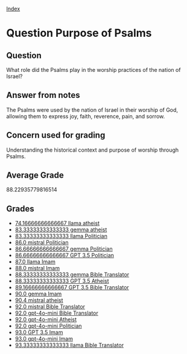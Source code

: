 
[Index](../../index.md)
# Question Purpose of Psalms
## Question
What role did the Psalms play in the worship practices of the nation of Israel?

## Answer from notes
The Psalms were used by the nation of Israel in their worship of God, allowing them to express joy, faith, reverence, pain, and sorrow.

## Concern used for grading
Understanding the historical context and purpose of worship through Psalms.

## Average Grade
88.22935779816514

## Grades
 * [74.16666666666667 llama atheist](../answers/llama_atheist/Purpose_of_Psalms.md)
 * [83.33333333333333 gemma atheist](../answers/gemma_atheist/Purpose_of_Psalms.md)
 * [83.33333333333333 llama Politician](../answers/llama_Politician/Purpose_of_Psalms.md)
 * [86.0 mistral Politician](../answers/mistral_Politician/Purpose_of_Psalms.md)
 * [86.66666666666667 gemma Politician](../answers/gemma_Politician/Purpose_of_Psalms.md)
 * [86.66666666666667 GPT 3.5 Politician](../answers/GPT_3.5_Politician/Purpose_of_Psalms.md)
 * [87.0 llama Imam](../answers/llama_Imam/Purpose_of_Psalms.md)
 * [88.0 mistral Imam](../answers/mistral_Imam/Purpose_of_Psalms.md)
 * [88.33333333333333 gemma Bible Translator](../answers/gemma_Bible_Translator/Purpose_of_Psalms.md)
 * [88.33333333333333 GPT 3.5 Atheist](../answers/GPT_3.5_Atheist/Purpose_of_Psalms.md)
 * [89.16666666666667 GPT 3.5 Bible Translator](../answers/GPT_3.5_Bible_Translator/Purpose_of_Psalms.md)
 * [90.0 gemma Imam](../answers/gemma_Imam/Purpose_of_Psalms.md)
 * [90.4 mistral atheist](../answers/mistral_atheist/Purpose_of_Psalms.md)
 * [92.0 mistral Bible Translator](../answers/mistral_Bible_Translator/Purpose_of_Psalms.md)
 * [92.0 gpt-4o-mini Bible Translator](../answers/gpt-4o-mini_Bible_Translator/Purpose_of_Psalms.md)
 * [92.0 gpt-4o-mini Atheist](../answers/gpt-4o-mini_Atheist/Purpose_of_Psalms.md)
 * [92.0 gpt-4o-mini Politician](../answers/gpt-4o-mini_Politician/Purpose_of_Psalms.md)
 * [93.0 GPT 3.5 Imam](../answers/GPT_3.5_Imam/Purpose_of_Psalms.md)
 * [93.0 gpt-4o-mini Imam](../answers/gpt-4o-mini_Imam/Purpose_of_Psalms.md)
 * [93.33333333333333 llama Bible Translator](../answers/llama_Bible_Translator/Purpose_of_Psalms.md)
